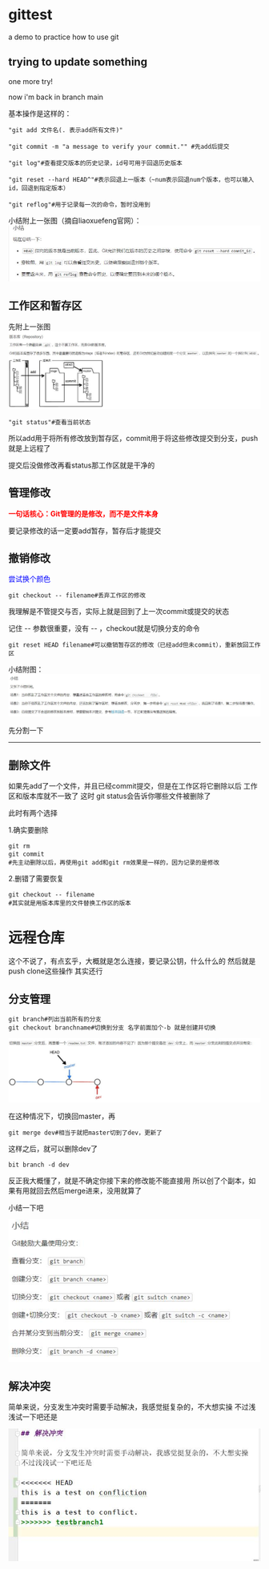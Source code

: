 # gittest
a demo to practice how to use git

## trying to update something

one more try!

now i'm back in branch main

基本操作是这样的：

    "git add 文件名(. 表示add所有文件)"
    
    "git commit -m "a message to verify your commit."" #先add后提交
    
    "git log"#查看提交版本的历史记录，id号可用于回退历史版本
    
    "git reset --hard HEAD^"#表示回退上一版本（~num表示回退num个版本，也可以输入id，回退到指定版本）
    
    "git reflog"#用于记录每一次的命令，暂时没用到

小结附上一张图（摘自liaoxuefeng官网）：
![](1.jpg)


## 工作区和暂存区
先附上一张图
![](2.jpg)


    "git status"#查看当前状态

所以add用于将所有修改放到暂存区，commit用于将这些修改提交到分支，push就是上远程了

提交后没做修改再看status那工作区就是干净的

## 管理修改

<font color=#FF0000>**一句话核心：Git管理的是修改，而不是文件本身**</font>

要记录修改的话一定要add暂存，暂存后才能提交


## 撤销修改

<font color=blue>尝试换个颜色</font>

    git checkout -- filename#丢弃工作区的修改
    
我理解是不管提交与否，实际上就是回到了上一次commit或提交的状态

记住 -- 参数很重要，没有 -- ，checkout就是切换分支的命令

    git reset HEAD filename#可以撤销暂存区的修改（已经add但未commit），重新放回工作区
    
小结附图：
![](3.jpg)

先分割一下

---

## 删除文件

如果先add了一个文件，并且已经commit提交，但是在工作区将它删除以后
工作区和版本库就不一致了
这时 git status会告诉你哪些文件被删除了

此时有两个选择

1.确实要删除

    git rm
    git commit
    #先主动删除以后，再使用git add和git rm效果是一样的，因为记录的是修改
    
2.删错了需要恢复

    git checkout -- filename
    #其实就是用版本库里的文件替换工作区的版本
    
# 远程仓库
这个不说了，有点玄乎，大概就是怎么连接，要记录公钥，什么什么的
然后就是 push clone这些操作
其实还行

## 分支管理

    git branch#列出当前所有的分支
    git checkout branchname#切换到分支 名字前面加个-b 就是创建并切换
    
![](4.jpg)

在这种情况下，切换回master，再

    git merge dev#相当于就把master切到了dev，更新了
    
这样之后，就可以删除dev了

    bit branch -d dev
    
反正我大概懂了，就是不确定你接下来的修改能不能直接用
所以创了个副本，如果有用就回去然后merge进来，没用就算了

小结一下吧

![](5.jpg)
    
## 解决冲突

简单来说，分支发生冲突时需要手动解决，我感觉挺复杂的，不大想实操
不过浅浅试一下吧还是

![](6.jpg)